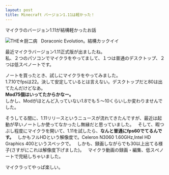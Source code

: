 ```yaml
---
layout: post
title: Minecraft バージョン1.11は軽かった！
---
```


マイクラのバージョン1.11が結構軽かったお話

![THE☆厨二病](http://i.imgur.com/UhJlsC3.png "THE☆厨二病")  
Doraconic Evolution。結構カックイイ

<script src="http://adm.shinobi.jp/s/ac98ee5447737acd66f3abf9f3fde1a2"></script>
 
最近マイクラバージョン1.11正式版が出ましたね。  
私、２つのパソコンでマイクラをやってまして、１つは普通のデスクトップ、２つは低スぺノートです。

ノートを買ったとき、試しにマイクラをやってみました。  
1.7.10でfpsは22。決して安定しているとは言えない。デスクトップだと80は出てたんだけどなあ。  
**Mod75個はいってたからかなー。**  
しかし、Modがほとんど入っていない1.8でも５～10くらいしか変わりませんでした。

そうしてる間に、1.11リリースというニュースが流れてきたんですが、最近は起動が早いノートしか使ってなかったし無縁だと思っていました。  
そして、暇つぶし程度にマイクラを開いて、1.11を試したら、**なんと普通にfps60でてるんです。**  
しかもフルHDという解像度で。Celeron N3060 1.60GHz,Intel HD Graphics 400というスペックで。  
しかも、録画しながらでも30以上出てる様子(さすがにこれは解像度下げました)。  
マイクラ動画の録画・編集、低スぺノートで完結しちゃいました。

<script src="http://adm.shinobi.jp/s/ac98ee5447737acd66f3abf9f3fde1a2"></script>

マイクラってやっぱ楽しい。
